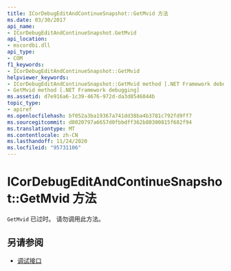 ```yaml
---
title: ICorDebugEditAndContinueSnapshot::GetMvid 方法
ms.date: 03/30/2017
api_name:
- ICorDebugEditAndContinueSnapshot.GetMvid
api_location:
- mscordbi.dll
api_type:
- COM
f1_keywords:
- ICorDebugEditAndContinueSnapshot::GetMvid
helpviewer_keywords:
- ICorDebugEditAndContinueSnapshot::GetMvid method [.NET Framework debugging]
- GetMvid method [.NET Framework debugging]
ms.assetid: d7e916a6-1c39-4676-972d-da3d8546044b
topic_type:
- apiref
ms.openlocfilehash: bf052a3ba19367a741dd38ba4b3781c792fd9ff7
ms.sourcegitcommit: d8020797a6657d0fbbdff362b80300815f682f94
ms.translationtype: MT
ms.contentlocale: zh-CN
ms.lasthandoff: 11/24/2020
ms.locfileid: "95731106"
---
```

# <a name="icordebugeditandcontinuesnapshotgetmvid-method"></a>ICorDebugEditAndContinueSnapshot::GetMvid 方法

`GetMvid` 已过时。 请勿调用此方法。  
  
## <a name="see-also"></a>另请参阅

- [调试接口](debugging-interfaces.md)
